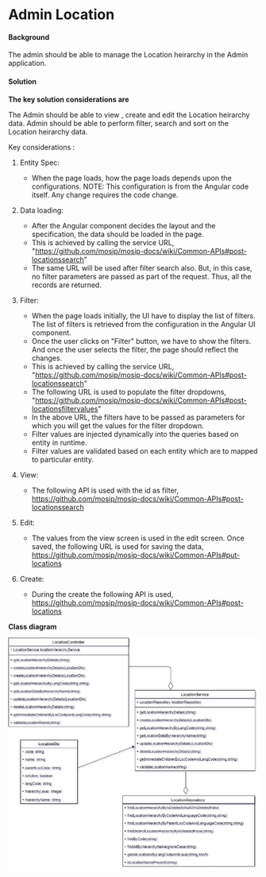 # Admin Location 

#### Background

The admin should be able to manage the Location heirarchy in the Admin application. 

#### Solution

**The key solution considerations are**

The Admin should be able to view , create and edit the Location heirarchy data. Admin should be able to perform filter, search 
and sort on the Location heirarchy data.

Key considerations : 

1. Entity Spec: 
	- When the page loads, how the page loads depends upon the configurations. NOTE: This configuration is from the Angular code itself. Any change requires the code change.

2. Data loading:
	- After the Angular component decides the layout and the specification, the data should be loaded in the page. 
	- This is achieved by calling the service URL, 
	"https://github.com/mosip/mosip-docs/wiki/Common-APIs#post-locationssearch"
	- The same URL will be used after filter search also. But, in this case, no filter parameters are passed as part of the request. Thus, all the records are returned. 

3. Filter:
	- When the page loads initially, the UI have to display the list of filters. The list of filters is retrieved from the configuration in the Angular UI component. 
	- Once the user clicks on "Filter" button, we have to show the filters. And once the user selects the filter, the page should reflect the changes.
	- This is achieved by calling the service URL, 
	"https://github.com/mosip/mosip-docs/wiki/Common-APIs#post-locationssearch"
	- The following URL is used to populate the filter dropdowns, 
	"https://github.com/mosip/mosip-docs/wiki/Common-APIs#post-locationsfiltervalues"
	- In the above URL, the filters have to be passed as parameters for which you will get the values for the filter dropdown.
	- Filter values are injected dynamically into the queries based on entity in runtime.
	- Filter values are validated based on each entity which are to mapped to particular entity.
	
4. View:
	- The following API is used with the id as filter,
	https://github.com/mosip/mosip-docs/wiki/Common-APIs#post-locationssearch
	
5. Edit:
	- The values from the view screen is used in the edit screen. Once saved, the following URL is used for saving the data, 
	https://github.com/mosip/mosip-docs/wiki/Common-APIs#put-locations
	
6. Create:
	- During the create the following API is used, 
	https://github.com/mosip/mosip-docs/wiki/Common-APIs#post-locations

**Class diagram**

![Class Diagram](_images/admin-location.jpg)